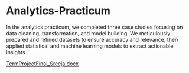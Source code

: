 # Analytics-Practicum
In the analytics practicum, we completed three case studies focusing on data cleaning, transformation, and model building. We meticulously prepared and refined datasets to ensure accuracy and relevance, then applied statistical and machine learning models to extract actionable insights. 

[TermProjectFinal_Sreeja.docx](https://github.com/user-attachments/files/19371775/TermProjectFinal_Sreeja.docx)
